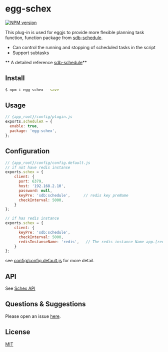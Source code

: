 # egg-schex

[![NPM version][npm-image]][npm-url]


[npm-image]: https://img.shields.io/npm/v/egg-schex.svg?style=flat-square
[npm-url]: https://npmjs.org/package/egg-schex
[sdb-schedule]: https://github.com/shudingbo/sdb-schedule#API


This plug-in is used for eggjs to provide more flexible planning task function, function package from [sdb-schedule][sdb-schedule].
* Can control the running and stopping of scheduled tasks in the script
* Support subtasks

** A detailed reference [sdb-schedule][sdb-schedule]**

## Install

```bash
$ npm i egg-schex --save
```

## Usage

```js
// {app_root}/config/plugin.js
exports.scheduleX = {
  enable: true,
  package: 'egg-schex',
};
```

## Configuration

```js
// {app_root}/config/config.default.js
// if not have redis instanse
exports.schex = {
    client: {
      port: 6379,
      host: '192.168.2.10',
      password: null,
      keyPre: 'sdb:schedule',      // redis key preName
      checkInterval: 5000,
    }
};

// if has redis instance
exports.schex = {
    client: {
      keyPre: 'sdb:schedule',
      checkInterval: 5000,
      redisInstanseName: 'redis',   // The redis instance Name app.[redis]
    }
};

```

see [config/config.default.js](config/config.default.js) for more detail.

## API
See [Schex API][sdb-schedule]


<!-- example here -->

## Questions & Suggestions

Please open an issue [here](https://github.com/eggjs/egg/issues).

## License

[MIT](LICENSE)
